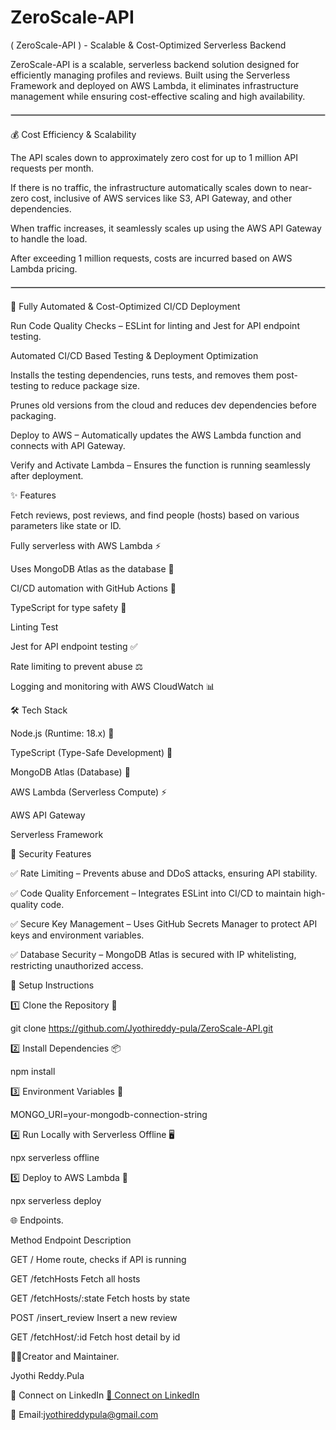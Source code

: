 # ZeroScale-API

( ZeroScale-API ) - Scalable & Cost-Optimized Serverless Backend

ZeroScale-API is a scalable, serverless backend solution designed for efficiently managing profiles and reviews. Built using the Serverless Framework and deployed on AWS Lambda, it eliminates infrastructure management while ensuring cost-effective scaling and high availability.


<hr style="border: 1px solid #ccc; margin: 20px 0;">

💰 Cost Efficiency & Scalability


The API scales down to approximately zero cost for up to 1 million API requests per month.

If there is no traffic, the infrastructure automatically scales down to near-zero cost, inclusive of AWS services like S3, API Gateway, and other dependencies.

When traffic increases, it seamlessly scales up using the AWS API Gateway to handle the load.

After exceeding 1 million requests, costs are incurred based on AWS Lambda pricing.

<hr style="border: 1px solid #ccc; margin: 20px 0;">


🚀 Fully Automated & Cost-Optimized CI/CD Deployment

Run Code Quality Checks – ESLint for linting and Jest for API endpoint testing.

Automated CI/CD Based Testing & Deployment Optimization

Installs the testing dependencies, runs tests, and removes them post-testing to reduce package size.

Prunes old versions from the cloud and reduces dev dependencies before packaging.

Deploy to AWS – Automatically updates the AWS Lambda function and connects with API Gateway.

Verify and Activate Lambda – Ensures the function is running seamlessly after deployment.

✨ Features

Fetch reviews, post reviews, and find people (hosts) based on various parameters like state or ID.

Fully serverless with AWS Lambda ⚡

Uses MongoDB Atlas as the database 🌴

CI/CD automation with GitHub Actions 🤖

TypeScript for type safety 💎

Linting Test

Jest for API endpoint testing ✅

Rate limiting to prevent abuse ⚖️

Logging and monitoring with AWS CloudWatch 📊

🛠️ Tech Stack

Node.js (Runtime: 18.x) 💚

TypeScript (Type-Safe Development) 💎

MongoDB Atlas (Database) 🌴

AWS Lambda (Serverless Compute) ⚡

AWS API Gateway

Serverless Framework

🔐 Security Features

✅ Rate Limiting – Prevents abuse and DDoS attacks, ensuring API stability.

✅ Code Quality Enforcement – Integrates ESLint into CI/CD to maintain high-quality code.

✅ Secure Key Management – Uses GitHub Secrets Manager to protect API keys and environment variables.

✅ Database Security – MongoDB Atlas is secured with IP whitelisting, restricting unauthorized access.

🔧 Setup Instructions

1️⃣ Clone the Repository 🔗

git clone https://github.com/Jyothireddy-pula/ZeroScale-API.git

2️⃣ Install Dependencies 📦

npm install

3️⃣ Environment Variables 🔑

MONGO_URI=your-mongodb-connection-string

4️⃣ Run Locally with Serverless Offline 🖥️

npx serverless offline

5️⃣ Deploy to AWS Lambda 🚀

npx serverless deploy

🌐 Endpoints.

Method	Endpoint	Description

GET	/	Home route, checks if API is running

GET	/fetchHosts	Fetch all hosts

GET	/fetchHosts/:state	Fetch hosts by state

POST	/insert_review	Insert a new review

GET	/fetchHost/:id	Fetch host detail by id


👨‍💻Creator and Maintainer.

Jyothi Reddy.Pula

🔗 Connect on LinkedIn
[🔗 Connect on LinkedIn](https://www.linkedin.com/in/jyothireddy-pula-5b3a01337/)


📧 Email:jyothireddypula@gmail.com
